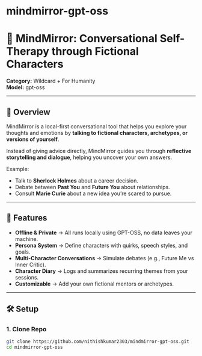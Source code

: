 # mindmirror-gpt-oss
# 🧠 MindMirror: Conversational Self-Therapy through Fictional Characters

**Category:** Wildcard + For Humanity  
**Model:** gpt-oss  

---

## 🌟 Overview  

MindMirror is a local-first conversational tool that helps you explore your thoughts and emotions by **talking to fictional characters, archetypes, or versions of yourself**.  

Instead of giving advice directly, MindMirror guides you through **reflective storytelling and dialogue**, helping you uncover your own answers.  

Example:  
- Talk to **Sherlock Holmes** about a career decision.  
- Debate between **Past You** and **Future You** about relationships.  
- Consult **Marie Curie** about a new idea you’re scared to pursue.  

---

## 🔑 Features  

- **Offline & Private** → All runs locally using GPT-OSS, no data leaves your machine.  
- **Persona System** → Define characters with quirks, speech styles, and goals.  
- **Multi-Character Conversations** → Simulate debates (e.g., Future Me vs Inner Critic).  
- **Character Diary** → Logs and summarizes recurring themes from your sessions.  
- **Customizable** → Add your own fictional mentors or archetypes.  

---

## 🛠️ Setup  

### 1. Clone Repo  

```bash
git clone https://github.com/nithishkumar2303/mindmirror-gpt-oss.git
cd mindmirror-gpt-oss
